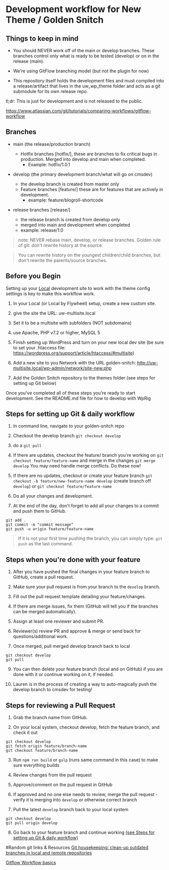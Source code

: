 # Development workflow for New Theme / Golden Snitch

## Things to keep in mind
- You should NEVER work off of the main or develop branches. These branches control only what is ready to be tested (develop) or on in the release (main).

- We're using GitFlow branching model (but not the plugin for now)

- This repository itself holds the development files and must compiled into a release/artifact that lives in the uw_wp_theme folder and acts as a git submodule for its own release repo.

tl;dr: This is just for development and is not released to the public.

https://www.atlassian.com/git/tutorials/comparing-workflows/gitflow-workflow

## Branches
- main (the release/production branch)
	- Hotfix branches [hotfix/], these are branches to fix critical bugs in production. Merged into develop and main when completed.
		- Example: hotfix/1.0.1

- develop (the primary development branch/what will go on cmsdev)
	- the develop branch is created from master only
	- Feature branches [feature/] these are for features that are actively in development.
		- example: feature/blogroll-shortcode

- release branches [release/]
	- the release branch is created from develop only
	- merged into main and development when completed
	- example: release/1.0

>note: NEVER rebase main, develop, or release branches. Golden rule of git: don't rewrite history at the source.

>You can rewrite history on the youngest children/child branches, but don't rewrite the parents/source branches.


## Before you Begin
Setting up your [Local](https://localwp.com/) development site to work with the theme config settings is key to make this workflow work.

1) In your Local (or Local by Flywheel) setup, create a new custom site.

2) give the site the URL: uw-multisite.local

3) Set it to be a multisite with subfolders (NOT subdomains)

4) use Apache, PHP v7.2 or higher, MySQL 5

5) Finish setting up WordPress and turn on your new local dev site (be sure to set your .htaccess file: https://wordpress.org/support/article/htaccess/#multisite)

6) Add a new site to you Network with the URL golden-snitch: http://uw-multisite.local/wp-admin/network/site-new.php

7) Add the Golden Snitch repository to the themes folder (see steps for setting up Git below)

Once you've completed all of these steps you're ready to start development. See the README.md file for how to develop with WpRig


## Steps for setting up Git & daily workflow
1) In command line, navigate to your golden-snitch repo

2) Checkout the develop branch `git checkout develop`

3) do a `git pull`

4) If there are updates, checkout the feature/ branch you're working on `git checkout feature/feature-name` and merge in the changes `git merge develop` You may need handle merge conflicts. Do these now!

5) If there are no updates, checkout or create your feature branch `git checkout -b feature/new-feature-name develop` (create branch off `develop`) or `git checkout feature/feature-name`

6) Do all your changes and development.

7) At the end of the day, don't forget to add all your changes to a commit and push them to GitHub.
```
git add .
git commit -m "commit message"
git push -u origin feature/feature-name
```

> If it is not your first time pushing the branch, you can simply type: `git push` as the last command.

## Steps when you're done with your feature
1) After you have pushed the final changes in your feature branch to GitHub, create a pull request.

2) Make sure your pull request is from your branch to the `develop` branch.

3) Fill out the pull request template detailing your feature/changes.

4) If there are merge issues, fix them (GitHub will tell you if the branches can be merged automatically).

5) Assign at least one reviewer and submit PR.

6) Reviewer(s) review PR and approve & merge or send back for questions/additional work.

7) Once merged, pull merged develop branch back to local
```
git checkout develop
git pull
```
9) You can then delete your feature branch (local and on GitHub) if you are done with it or continue working on it, if needed.

10) Lauren is in the process of creating a way to auto-magically push the develop branch to cmsdev for testing!

## Steps for reviewing a Pull Request
1) Grab the branch name from GitHub.

2) On your local system, checkout develop, fetch the feature branch, and check it out
```
git checkout develop
git fetch origin feature/branch-name
git checkout feature/branch-name
```
3) Run `npm run build` or `gulp` (runs same command in this case) to make sure everything builds

4) Review changes from the pull request

5) Approve/comment on the pull request in GitHub

6) If approved and no one else needs to review, merge the pull request - verify it is merging into `develop` or otherwise correct branch

7) Pull the latest `develop` branch back to your local system
```
git checkout develop
git pull origin develop
```
8) Go back to your feature branch and continue working [(see Steps for setting up Git & daily workflow)](#steps-for-setting-up-git-daily-workflow)

#Random git links & Resources
[Git housekeeping: clean-up outdated branches in local and remote repositories](https://railsware.com/blog/git-housekeeping-tutorial-clean-up-outdated-branches-in-local-and-remote-repositories/)

[Gitflow Workflow basics](https://www.atlassian.com/git/tutorials/comparing-workflows/gitflow-workflow)
